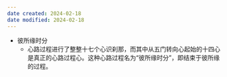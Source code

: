 ```yaml
---
date created: 2024-02-18
date modified: 2024-02-18
---
```

- 彼所缘时分
    - 心路过程进行了整整十七个心识刹那，而其中从五门转向心起始的十四心是真正的心路过程心。这种心路过程名为“彼所缘时分”，即结束于彼所缘的过程。
